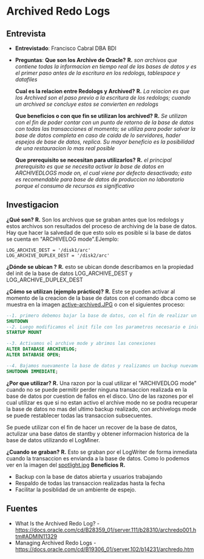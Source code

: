 # Archived Redo Logs    

## Entrevista

* __Entrevistado__: Francisco Cabral DBA BDI

* __Preguntas__:
  __Que son los Archive de Oracle?__
  __R.__ *son archivos que contiene todas la informacion en tiempo real de las bases de datos y es el primer paso antes de la escritura en los redologs, tablespace y datafiles*

  __Cual es la relacion entre Redologs y Archived?__
  __R.__ *La relacion es que los Archived son el paso previo a la escritura de los redologs; cuando un archived se concluye estos se convierten en redologs*

  __Que beneficios o con que fin se utilizan los archived?__
  __R.__ *Se utilizan con el fin de poder contar con un punto de retorno de la base de datos con todas las transacciones al momento; se utiliza para poder salvar la base de datos completa en caso de caida de lo servidores, hader espejos de base de datos, replica. Su mayor  beneficio es la posibilidad de una restauracion lo mas real posible*

  __Que prerequisito se necesitan para utilizarlos?__
  __R.__ *el principal prerequisito es que se necesita activar la base de datos en ARCHIVEDLOGS mode on, el cual viene por defecto desactivado; esto es recomendable para base de datos de produccion no laboratorio porque el consumo de recursos es significativo*

## Investigacion

  __¿Qué son?__
  __R.__ Son los archivos que se graban antes que los redologs y estos archivos son resultados del proceso de archiving de la base de datos. Hay que hacer la salvedad de que esto solo es posible si la base de datos se cuenta en "ARCHIVELOG mode".EJemplo:
  ```
  LOG_ARCHIVE_DEST = '/disk1/arc'
  LOG_ARCHIVE_DUPLEX_DEST = '/disk2/arc'
  ```
  __¿Dónde se ubican ?__
  __R.__ esto se ubican donde describamos en la propiedad del init de la base de datos LOG_ARCHIVE_DEST y LOG_ARCHIVE_DUPLEX_DEST

  __¿Cómo se utilizan (ejemplo práctico)?__
  __R.__ Este se pueden activar al momento de la creacion de la base de datos con el comando dbca como se muestra en la imagen [active-archived.JPG](resources\images\active-archived.JPG) o con el siguientes proceso:

  ```SQL
  --1. primero debemos bajar la base de datos, con el fin de realizar un backup pues vamos a realizar una cambios significativo en la base de datos.
  SHUTDOWN
  --2. Luego modificamos el init file con los parametros necesario e iniciamos la base de datos pero sin abrir las conexiones.
  STARTUP MOUNT

  --3. Activamos el archive mode y abrimos las conexiones
  ALTER DATABASE ARCHIVELOG;
  ALTER DATABASE OPEN;

  --4. Bajamos nuevamente la base de datos y realizamos un backup nuevamente con el fin de restaurarla hasta ese punto pues ninguno de los backup anteriores nos servira leugo de activo el archive mode
  SHUTDOWN IMMEDIATE;
  ```

  __¿Por que utilizar?__
  __R.__ Una razon por la cual utilizar el "ARCHIVEDLOG mode" cuando no se puede permitir perder ninguna transaccion realizada en la base de datos por cuestion de fallos en el disco. Uno de las razones por el cual utilizar es que si no estan activo el archive mode no se podra recuperar la base de datos no mas del ultimo backup realizado, con archivelogs mode se puede restablecer todas las transaccion subsecuentes.

  Se puede utilizar con el fin de hacer un recover de la base de datos, actulizar una base datos de stantby y obtener informacion historica de la base de datos utilizando el LogMiner.

  __¿Cuando se graban?__
  __R.__ Esto se graban por el LogWriter de forma inmediata cuando la transaccion es envianda a la base de datos. Como lo podemos ver en la imagen del [spotlight.jpg](..\resources\images\spotligth.jpeg)
  __Beneficios__
  __R.__
  * Backup con la base de datos abierta y usuarios trabajando
  * Respaldo de todas las transaccion realizadas hasta la fecha
  * Facilitar la posiblidad de un ambiente de espejo.

## Fuentes
* What Is the Archived Redo Log? - https://docs.oracle.com/cd/B28359_01/server.111/b28310/archredo001.htm#ADMIN11329
* Managing Archived Redo Logs - https://docs.oracle.com/cd/B19306_01/server.102/b14231/archredo.htm
